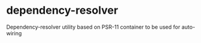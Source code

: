 # dependency-resolver
Dependency-resolver utility based on PSR-11 container to be used for auto-wiring
